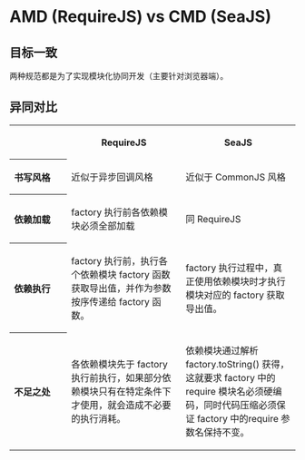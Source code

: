 # AMD (RequireJS) vs CMD (SeaJS)

## 目标一致

两种规范都是为了实现模块化协同开发（主要针对浏览器端）。

## 异同对比

<table width="100%">
    <tr>
        <th width="20%">&nbsp;</th>
        <th width="40%">
            <p>RequireJS</p>
        </th>
        <th width="40%">
            <p>SeaJS</p>
        </th>
    <tr>
    <tr>
        <th align="left">书写风格</th>
        <td align="left"><p>近似于异步回调风格</p></td>
        <td align="left"><p>近似于 CommonJS 风格</p></td>
    </tr>
    <tr>
        <th align="left">依赖加载</th>
        <td align="left"><p>factory 执行前各依赖模块必须全部加载</p></td>
        <td align="left"><p>同 RequireJS</p></td>
    </tr>
    <tr>
        <th align="left">依赖执行</th>
        <td align="left"><p>factory 执行前，执行各个依赖模块 factory 函数获取导出值，并作为参数按序传递给 factory 函数。</p></td>
        <td align="left"><p>factory 执行过程中，真正使用依赖模块时才执行模块对应的 factory 获取导出值。</p></td>
    </tr>
    <tr>
        <th align="left">不足之处</th>
        <td align="left"><p>各依赖模块先于 factory 执行前执行，如果部分依赖模块只有在特定条件下才使用，就会造成不必要的执行消耗。 </p></td>
        <td align="left"><p>依赖模块通过解析 factory.toString() 获得，这就要求 factory 中的 require 模块名必须硬编码，同时代码压缩必须保证 factory 中的require 参数名保持不变。</p></td>
    </tr>
</table>


